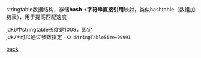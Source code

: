 stringtable数据结构，存储**hash**->**字符串直接引用**映射，类似hashtable（数组加链表），用于提高匹配速度  

jdk6中stringtable长度是1009，固定  
jdk7+可以通过参数指定 `-XX:StringTableSize=99991`  

[back](../2.md)  
